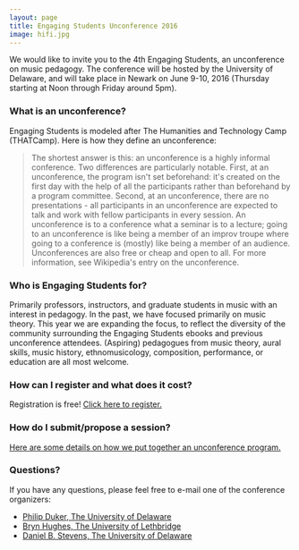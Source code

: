 ```yaml
---
layout: page
title: Engaging Students Unconference 2016
image: hifi.jpg
---
```

We would like to invite you to the 4th Engaging Students, an unconference on music pedagogy. The conference will be hosted by the University of Delaware, and will take place in Newark on June 9-10, 2016 (Thursday starting at Noon through Friday around 5pm).

### What is an unconference?

Engaging Students is modeled after The Humanities and Technology Camp (THATCamp). Here is how they define an unconference:

> The shortest answer is this: an unconference is a highly informal conference. Two differences are particularly notable. First, at an unconference, the program isn't set beforehand: it's created on the first day with the help of all the participants rather than beforehand by a program committee. Second, at an unconference, there are no presentations - all participants in an unconference are expected to talk and work with fellow participants in every session. An unconference is to a conference what a seminar is to a lecture; going to an unconference is like being a member of an improv troupe where going to a conference is (mostly) like being a member of an audience. Unconferences are also free or cheap and open to all. For more information, see Wikipedia's entry on the unconference.

### Who is Engaging Students for? 

Primarily professors, instructors, and graduate students in music with an interest in pedagogy. In the past, we have focused primarily on music theory. This year we are expanding the focus, to reflect the diversity of the community surrounding the Engaging Students ebooks and previous unconference attendees. (Aspiring) pedagogues from music theory, aural skills, music history, ethnomusicology, composition, performance, or education are all most welcome.

### How can I register and what does it cost? 

Registration is free! [Click here to register.](https://docs.google.com/forms/d/1yzWFE0oUqjN4RePdhVR9nHZDfgD4ROyaSXWFMfj2wKI/viewform)

### How do I submit/propose a session? 

[Here are some details on how we put together an unconference program.](/unconferenceprogram/)

### Questions?

If you have any questions, please feel free to e-mail one of the conference organizers:


- [Philip Duker, The University of Delaware](mailto:pduker@udel.edu)
- [Bryn Hughes, The University of Lethbridge](mailto:bryn.hughes@uleth.ca)
- [Daniel B. Stevens, The University of Delaware](mailto:stevens@udel.edu)